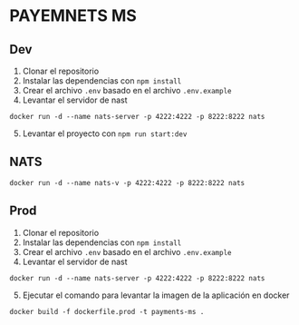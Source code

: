 # PAYEMNETS MS

## Dev

1. Clonar el repositorio
2. Instalar las dependencias con `npm install`
3. Crear el archivo `.env` basado en el archivo `.env.example`
4. Levantar el servidor de nast
```
docker run -d --name nats-server -p 4222:4222 -p 8222:8222 nats
```
5. Levantar el proyecto con `npm run start:dev`

## NATS

```
docker run -d --name nats-v -p 4222:4222 -p 8222:8222 nats
```

## Prod

1. Clonar el repositorio
2. Instalar las dependencias con `npm install`
3. Crear el archivo `.env` basado en el archivo `.env.example`
4. Levantar el servidor de nast
```
docker run -d --name nats-server -p 4222:4222 -p 8222:8222 nats
```
5. Ejecutar el comando para levantar la imagen de la aplicación en docker
```
docker build -f dockerfile.prod -t payments-ms .
```